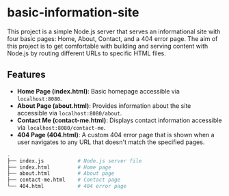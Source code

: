 # basic-information-site

This project is a simple Node.js server that serves an informational site with four basic pages: Home, About, Contact, and a 404 error page.
The aim of this project is to get comfortable with building and serving content with Node.js by routing different URLs to specific HTML files.

## Features

- **Home Page (index.html)**: Basic homepage accessible via `localhost:8080`.
- **About Page (about.html)**: Provides information about the site accessible via `localhost:8080/about`.
- **Contact Me (contact-me.html)**: Displays contact information accessible via `localhost:8080/contact-me`.
- **404 Page (404.html)**: A custom 404 error page that is shown when a user navigates to any URL that doesn't match the specified pages.

```bash
.
├── index.js           # Node.js server file
├── index.html         # Home page
├── about.html         # About page
├── contact-me.html    # Contact page
└── 404.html           # 404 error page
```
